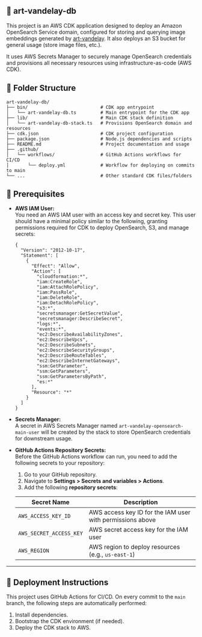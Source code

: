 ## 🎨 art-vandelay-db

This project is an AWS CDK application designed to deploy an Amazon OpenSearch Service domain, configured for storing and querying image embeddings generated by [art-vandelay](https://www.github.com/reedmarkham/art-vandelay). It also deploys an S3 bucket for general usage (store image files, etc.).

It uses AWS Secrets Manager to securely manage OpenSearch credentials and provisions all necessary resources using infrastructure-as-code (AWS CDK).

## 📁 Folder Structure

```
art-vandelay-db/
├── bin/                           # CDK app entrypoint
│   └── art-vandelay-db.ts         # Main entrypoint for the CDK app
├── lib/                           # Main CDK stack definition
│   └── art-vandelay-db-stack.ts   # Provisions OpenSearch domain and resources
├── cdk.json                       # CDK project configuration
├── package.json                   # Node.js dependencies and scripts
├── README.md                      # Project documentation and usage
├── .github/
│   └── workflows/                 # GitHub Actions workflows for CI/CD
│       └── deploy.yml             # Workflow for deploying on commits to main
└── ...                            # Other standard CDK files/folders
```

## 🔐 Prerequisites

- **AWS IAM User:**  
  You need an AWS IAM user with an access key and secret key. This user should have a minimal policy similar to the following, granting permissions required for CDK to deploy OpenSearch, S3, and manage secrets:

  ```
  {
    "Version": "2012-10-17",
    "Statement": [
      {
        "Effect": "Allow",
        "Action": [
          "cloudformation:*",
          "iam:CreateRole",
          "iam:AttachRolePolicy",
          "iam:PassRole",
          "iam:DeleteRole",
          "iam:DetachRolePolicy",
          "s3:*",
          "secretsmanager:GetSecretValue",
          "secretsmanager:DescribeSecret",
          "logs:*",
          "events:*",
          "ec2:DescribeAvailabilityZones",
          "ec2:DescribeVpcs",
          "ec2:DescribeSubnets",
          "ec2:DescribeSecurityGroups",
          "ec2:DescribeRouteTables",
          "ec2:DescribeInternetGateways",
          "ssm:GetParameter",
          "ssm:GetParameters",
          "ssm:GetParametersByPath",
          "es:*"
        ],
        "Resource": "*"
      }
    ]
  }
  ```

- **Secrets Manager:**  
  A secret in AWS Secrets Manager named `art-vandelay-opensearch-main-user` will be created by the stack to store OpenSearch credentials for downstream usage.

- **GitHub Actions Repository Secrets:**  
  Before the GitHub Actions workflow can run, you need to add the following secrets to your repository:

  1. Go to your GitHub repository.
  2. Navigate to **Settings > Secrets and variables > Actions**.
  3. Add the following **repository secrets**:

  | Secret Name              | Description                                                    |
  |--------------------------|----------------------------------------------------------------|
  | `AWS_ACCESS_KEY_ID`      | AWS access key ID for the IAM user with permissions above      |
  | `AWS_SECRET_ACCESS_KEY`  | AWS secret access key for the IAM user                        |
  | `AWS_REGION`             | AWS region to deploy resources (e.g., `us-east-1`)            |

---

## 🚀 Deployment Instructions

This project uses GitHub Actions for CI/CD. On every commit to the `main` branch, the following steps are automatically performed:

1. Install dependencies.
2. Bootstrap the CDK environment (if needed).
3. Deploy the CDK stack to AWS.